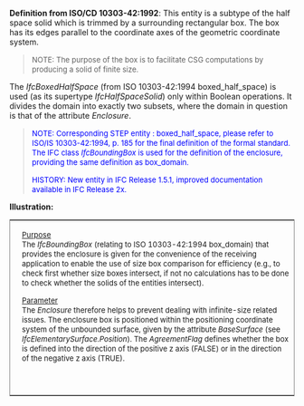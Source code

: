 ﻿**Definition from ISO/CD 10303-42:1992**: This entity is a subtype of the half space solid which is trimmed by a surrounding rectangular box. The box has its edges parallel to the coordinate axes of the geometric coordinate system.

> <font size="-1">NOTE: The purpose of the box is to facilitate CSG
		  computations by producing a solid of finite size.</font>
>

The _IfcBoxedHalfSpace_ (from ISO 10303-42:1994 boxed_half_space) is used (as its supertype _IfcHalfSpaceSolid_) only within Boolean operations. It divides the domain into exactly two subsets, where the domain in question is that of the attribute _Enclosure_.

> <font color="#0000FF" size="-1">NOTE: Corresponding STEP entity :
		  boxed_half_space, please refer to ISO/IS 10303-42:1994, p. 185 for the final
		  definition of the formal standard. The IFC class <i>IfcBoundingBox</i> is used
		  for the definition of the enclosure, providing the same definition as
		  box_domain. </font>
> 
> <font color="#0000FF" size="-1">HISTORY: New entity in IFC Release
		  1.5.1, improved documentation available in IFC Release
		  2x.</font>
>

**Illustration:**

<table frame="BORDER" width="100%"> 
		<tr> 
		  <td width="420" valign="TOP" align="LEFT"><a href="drawings/IfcBoxedHalfSpace-Layout1.dwf"><img src="figures/ifcboxedhalfspace-layout1.gif" border="0" height="300" width="400"></a></td> 
		  <td align="LEFT" valign="TOP" width="100%"> 
			 <p><font size="-1"><u>Purpose</u> <br>The <i>IfcBoundingBox</i>
				(relating to ISO 10303-42:1994 box_domain) that provides the enclosure is given
				for the convenience of the receiving application to enable the use of size box
				comparison for efficiency (e.g., to check first whether size boxes intersect,
				if not no calculations has to be done to check whether the solids of the
				entities intersect).</font></p> 
			 <p><font size="-1"><u>Parameter</u> <br>The <i>Enclosure</i>
				therefore helps to prevent dealing with infinite-size related issues. The
				enclosure box is positioned within the positioning coordinate system of the
				unbounded surface, given by the attribute <i>BaseSurface</i> (see
				<i>IfcElementarySurface.Position</i>). The <i>AgreementFlag</i> defines whether
				the box is defined into the direction of the positive z axis (FALSE) or in the
				direction of the negative z axis (TRUE).</font></p></td> 
		</tr> 
	 </table>
